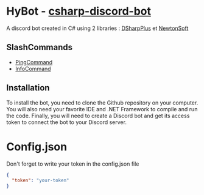 
# HyBot - [csharp-discord-bot](https://github.com/Antyss77/csharp-discord-bot)

A discord bot created in C# using 2 libraries : [DSharpPlus](https://github.com/DSharpPlus/DSharpPlus) et [NewtonSoft](https://github.com/JamesNK/Newtonsoft.Json)


## SlashCommands

- [PingCommand](https://github.com/Antyss77/csharp-discord-bot/blob/main/Commands/PingCommand.cs)
- [InfoCommand](https://github.com/Antyss77/csharp-discord-bot/blob/main/Commands/InfoCommand.cs)


## Installation

To install the bot, you need to clone the Github repository on your computer. You will also need your favorite IDE and .NET Framework to compile and run the code. Finally, you will need to create a Discord bot and get its access token to connect the bot to your Discord server. 

# Config.json
Don't forget to write your token in the config.json file
```config.json
{
  "token": "your-token"
}
```
    
